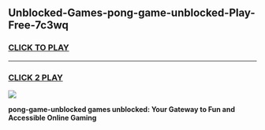 
## Unblocked-Games-pong-game-unblocked-Play-Free-7c3wq
<h3>
<a href="https://premium76.site?title=pong-game-unblocked&ref=17A">CLICK TO PLAY</a></h3>
<hr>

<h3>
<a href="https://premium76.site?title=pong-game-unblocked&ref=17A">CLICK 2 PLAY</a>
  
</h3>

<a href="https://premium76.site?title=pong-game-unblocked&ref=17A"><img src="https://clearcache.store/games.png"></a>


**pong-game-unblocked games unblocked: Your Gateway to Fun and Accessible Online Gaming**
